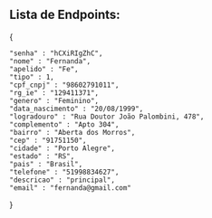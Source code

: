 ## Lista de Endpoints:

{

	"senha" : "hCXiRIgZhC",
	"nome" : "Fernanda",
	"apelido" : "Fe",
	"tipo" : 1,
	"cpf_cnpj" : "98602791011",
	"rg_ie" : "129411371",
	"genero" : "Feminino",
	"data_nascimento" : "20/08/1999",
	"logradouro" : "Rua Doutor João Palombini, 478",
	"complemento" : "Apto 304",
	"bairro" : "Aberta dos Morros",
	"cep" : "91751150",
	"cidade" : "Porto Alegre",
	"estado" : "RS",
	"pais" : "Brasil",
	"telefone" : "51998834627",
	"descricao" : "principal",
	"email" : "fernanda@gmail.com"
}